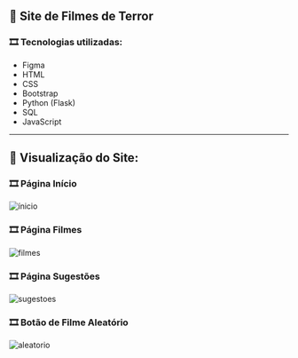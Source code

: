 ## :ghost: Site de Filmes de Terror

<h3>🎞️ Tecnologias utilizadas:</h3>
<ul>
  <li>Figma</li>
  <li>HTML</li>
  <li>CSS</li>
  <li>Bootstrap</li>
  <li>Python (Flask)</li>
  <li>SQL</li>
  <li>JavaScript</li>
</ul>

----------------------------------------
## :ghost: Visualização do Site:

<h3>🎞️ Página Início</h3>

![ínicio](https://github.com/user-attachments/assets/3e20c00c-f6e3-4ced-8442-be799aca514e)

<h3>🎞️ Página Filmes</h3>

![filmes](https://github.com/user-attachments/assets/e6d984c0-a88c-497a-8d55-846a52f31a12)


<h3>🎞️ Página Sugestões</h3>

![sugestoes](https://github.com/user-attachments/assets/1dd776f9-cd88-4ca4-9313-823def83dfc4)


<h3>🎞️ Botão de Filme Aleatório</h3>

![aleatorio](https://github.com/user-attachments/assets/edaea247-f00b-4307-91e4-b396abe4626d)

